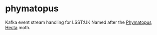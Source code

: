 # phymatopus
Kafka event stream handling for LSST:UK
Named after the [Phymatopus Hecta](https://www.ukmoths.org.uk/species/phymatopus-hecta) moth.
